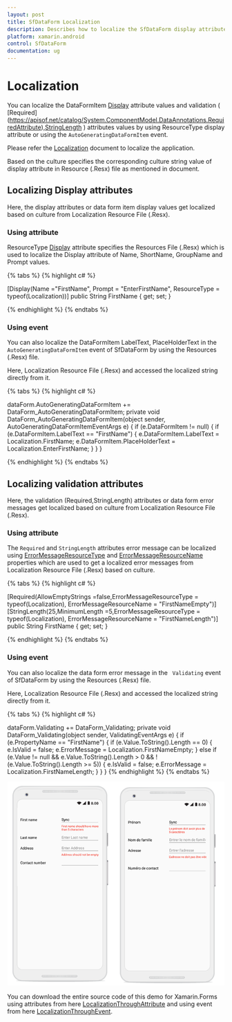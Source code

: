 ```yaml
---
layout: post
title: SfDataForm Localization
description: Describes how to localize the SfDataForm display attribute values and validation attribute error messages based on culture.
platform: xamarin.android
control: SfDataForm
documentation: ug
---
```


# Localization 

You can localize the DataFormItem [Display](https://help.syncfusion.com/cr/cref_files/xamarin/sfdataform/Syncfusion.SfDataForm.XForms~Syncfusion.XForms.DataForm.DisplayAttribute.html
) attribute values and validation ( [Required] (https://apisof.net/catalog/System.ComponentModel.DataAnnotations.RequiredAttribute),[StringLength](https://apisof.net/catalog/System.ComponentModel.DataAnnotations.StringLengthAttribute) ) attributes values by using ResourceType display
attribute or using the `AutoGeneratingDataFormItem` event.
 
Please refer the [Localization]( https://docs.microsoft.com/en-us/xamarin/xamarin-forms/app-fundamentals/localization/text?tabs=vswin) document  to localize the application.
 
Based on the culture specifies the corresponding culture string value of display attribute in Resource (.Resx) file as mentioned in document.

## Localizing Display attributes

Here, the display attributes or data form item display values get localized based on culture from Localization Resource File (.Resx).

### Using attribute

ResourceType [Display](https://apisof.net/catalog/System.ComponentModel.DataAnnotations.DisplayAttribute ) attribute specifies the Resources File (.Resx) which is used to localize the Display attribute of Name, ShortName, GroupName and Prompt values.

{% tabs %}
{% highlight c# %}

[Display(Name ="FirstName", Prompt = "EnterFirstName", ResourceType = typeof(Localization))]
public String FirstName { get; set; } 

{% endhighlight %}
{% endtabs %}

### Using event

You can also localize the DataFormItem LabelText, PlaceHolderText in the `AutoGeneratingDataFormItem` event of SfDataForm by using the Resources (.Resx) file.

Here, Localization Resource File (.Resx) and accessed the localized string directly from it.


{% tabs %}
{% highlight c# %}

dataForm.AutoGeneratingDataFormItem += DataForm_AutoGeneratingDataFormItem;
private void DataForm_AutoGeneratingDataFormItem(object sender, AutoGeneratingDataFormItemEventArgs e)
{
    if (e.DataFormItem != null)
    {
        if (e.DataFormItem.LabelText == "FirstName")
        {
            e.DataFormItem.LabelText = Localization.FirstName;
            e.DataFormItem.PlaceHolderText = Localization.EnterFirstName;
        }
    }
}

{% endhighlight %}
{% endtabs %}

## Localizing validation attributes

Here, the validation (Required,StringLength)  attributes or data form error messages get localized based on culture from Localization Resource File (.Resx).

### Using attribute

The `Required` and `StringLength` attributes error message can be localized using [ErrorMessageResourceType](https://msdn.microsoft.com/en-us/library/system.componentmodel.dataannotations.validationattribute.errormessageresourcetype.aspx ) and [ErrorMessageResourceName](https://msdn.microsoft.com/en-us/library/system.componentmodel.dataannotations.validationattribute.errormessageresourcename.aspx ) properties which are used to get a localized error messages from Localization Resource File (.Resx) based on culture.

{% tabs %}
{% highlight c# %}

[Required(AllowEmptyStrings =false,ErrorMessageResourceType = typeof(Localization), ErrorMessageResourceName = "FirstNameEmpty")]
[StringLength(25,MinimumLength =5,ErrorMessageResourceType = typeof(Localization), ErrorMessageResourceName = "FirstNameLength")]
public String FirstName { get; set; } 

{% endhighlight %}
{% endtabs %}

### Using event

You can also localize the data form error message in the ` Validating` event of SfDataForm by using the Resources (.Resx) file.

Here, Localization Resource File (.Resx) and accessed the localized string directly from it.

{% tabs %}
{% highlight c# %}

dataForm.Validating += DataForm_Validating;
private void DataForm_Validating(object sender, ValidatingEventArgs e)
{
    if (e.PropertyName == "FirstName")
    {
        if (e.Value.ToString().Length == 0)
        {
            e.IsValid = false;
            e.ErrorMessage = Localization.FirstNameEmpty;
        }
        else if (e.Value != null && e.Value.ToString().Length > 0 && !(e.Value.ToString().Length >= 5))
        {
            e.IsValid = false;
            e.ErrorMessage = Localization.FirstNameLength;
        }
    }
}
{% endhighlight %}
{% endtabs %}

![](SfDataForm_images/DataFormLocalization.png)

You can download the entire source code of this demo for Xamarin.Forms using attributes from here [LocalizationThroughAttribute](http://www.syncfusion.com/downloads/support/directtrac/general/ze/LocalizationAttribute1869728760.zip) and using event from here [LocalizationThroughEvent](http://www.syncfusion.com/downloads/support/directtrac/general/ze/LocalizationEvent1648345522.zip).